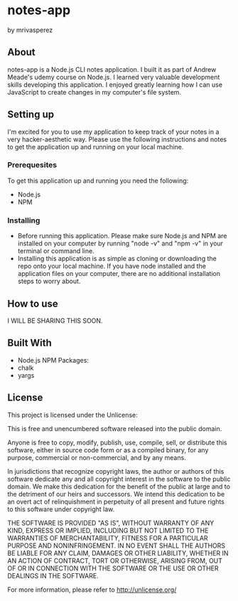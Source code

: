 # notes-app
by mrivasperez

## About
notes-app is a Node.js CLI notes application. I built it as part of Andrew Meade's udemy course on Node.js. I learned very valuable development skills developing this application. I enjoyed greatly learning how I can use JavaScript to create changes in my computer's file system.

## Setting up
I'm excited for you to use my application to keep track of your notes in a very hacker-aesthetic way. Please use the following instructions and notes to get the application up and running on your local machine.
### Prerequesites
To get this application up and running you need the following:
- Node.js
- NPM

### Installing
- Before running this application. Please make sure Node.js and NPM are installed on your computer by running "node -v" and "npm -v" in your terminal or command line.
- Installing this application is as simple as cloning or downloading the repo onto your local machine. If you have node installed and the application files on your computer, there are no additional installation steps to worry about.

## How to use
I WILL BE SHARING THIS SOON.

## Built With
- Node.js
NPM Packages:
- chalk
- yargs

## License
This project is licensed under the Unlicense:

This is free and unencumbered software released into the public domain.

Anyone is free to copy, modify, publish, use, compile, sell, or
distribute this software, either in source code form or as a compiled
binary, for any purpose, commercial or non-commercial, and by any
means.

In jurisdictions that recognize copyright laws, the author or authors
of this software dedicate any and all copyright interest in the
software to the public domain. We make this dedication for the benefit
of the public at large and to the detriment of our heirs and
successors. We intend this dedication to be an overt act of
relinquishment in perpetuity of all present and future rights to this
software under copyright law.

THE SOFTWARE IS PROVIDED "AS IS", WITHOUT WARRANTY OF ANY KIND,
EXPRESS OR IMPLIED, INCLUDING BUT NOT LIMITED TO THE WARRANTIES OF
MERCHANTABILITY, FITNESS FOR A PARTICULAR PURPOSE AND NONINFRINGEMENT.
IN NO EVENT SHALL THE AUTHORS BE LIABLE FOR ANY CLAIM, DAMAGES OR
OTHER LIABILITY, WHETHER IN AN ACTION OF CONTRACT, TORT OR OTHERWISE,
ARISING FROM, OUT OF OR IN CONNECTION WITH THE SOFTWARE OR THE USE OR
OTHER DEALINGS IN THE SOFTWARE.

For more information, please refer to <http://unlicense.org/>